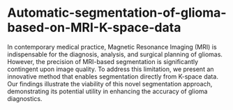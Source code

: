 # Automatic-segmentation-of-glioma-based-on-MRI-K-space-data

In contemporary medical practice, Magnetic Resonance Imaging (MRI) is indispensable for the diagnosis, analysis, and surgical planning of gliomas. However, the precision of MRI-based segmentation is significantly contingent upon image quality. To address this limitation, we present an innovative method that enables segmentation directly from K-space data. Our findings illustrate the viability of this novel segmentation approach, demonstrating its potential utility in enhancing the accuracy of glioma diagnostics.
